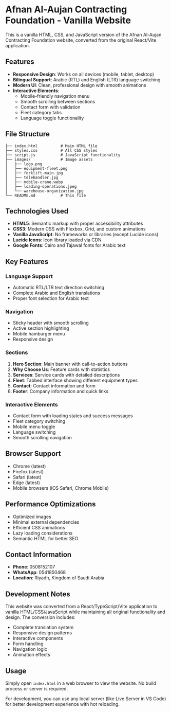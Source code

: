 # Afnan Al-Aujan Contracting Foundation - Vanilla Website

This is a vanilla HTML, CSS, and JavaScript version of the Afnan Al-Aujan Contracting Foundation website, converted from the original React/Vite application.

## Features

- **Responsive Design**: Works on all devices (mobile, tablet, desktop)
- **Bilingual Support**: Arabic (RTL) and English (LTR) language switching
- **Modern UI**: Clean, professional design with smooth animations
- **Interactive Elements**: 
  - Mobile-friendly navigation menu
  - Smooth scrolling between sections
  - Contact form with validation
  - Fleet category tabs
  - Language toggle functionality

## File Structure

```
├── index.html          # Main HTML file
├── styles.css          # All CSS styles
├── script.js           # JavaScript functionality
├── images/             # Image assets
│   ├── logo.png
│   ├── equipment-fleet.png
│   ├── forklift-main.jpg
│   ├── telehandler.jpg
│   ├── mobile-crane.webp
│   ├── loading-operations.jpeg
│   └── warehouse-organization.jpg
└── README.md           # This file
```

## Technologies Used

- **HTML5**: Semantic markup with proper accessibility attributes
- **CSS3**: Modern CSS with Flexbox, Grid, and custom animations
- **Vanilla JavaScript**: No frameworks or libraries (except Lucide icons)
- **Lucide Icons**: Icon library loaded via CDN
- **Google Fonts**: Cairo and Tajawal fonts for Arabic text

## Key Features

### Language Support
- Automatic RTL/LTR text direction switching
- Complete Arabic and English translations
- Proper font selection for Arabic text

### Navigation
- Sticky header with smooth scrolling
- Active section highlighting
- Mobile hamburger menu
- Responsive design

### Sections
1. **Hero Section**: Main banner with call-to-action buttons
2. **Why Choose Us**: Feature cards with statistics
3. **Services**: Service cards with detailed descriptions
4. **Fleet**: Tabbed interface showing different equipment types
5. **Contact**: Contact information and form
6. **Footer**: Company information and quick links

### Interactive Elements
- Contact form with loading states and success messages
- Fleet category switching
- Mobile menu toggle
- Language switching
- Smooth scrolling navigation

## Browser Support

- Chrome (latest)
- Firefox (latest)
- Safari (latest)
- Edge (latest)
- Mobile browsers (iOS Safari, Chrome Mobile)

## Performance Optimizations

- Optimized images
- Minimal external dependencies
- Efficient CSS animations
- Lazy loading considerations
- Semantic HTML for better SEO

## Contact Information

- **Phone**: 0508152107
- **WhatsApp**: 0541850468
- **Location**: Riyadh, Kingdom of Saudi Arabia

## Development Notes

This website was converted from a React/TypeScript/Vite application to vanilla HTML/CSS/JavaScript while maintaining all original functionality and design. The conversion includes:

- Complete translation system
- Responsive design patterns
- Interactive components
- Form handling
- Navigation logic
- Animation effects

## Usage

Simply open `index.html` in a web browser to view the website. No build process or server is required.

For development, you can use any local server (like Live Server in VS Code) for better development experience with hot reloading.
